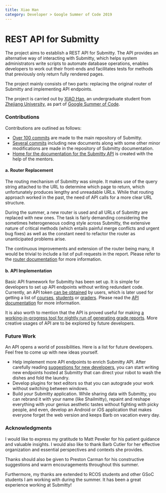 ```yaml
---
title: Xiao Han
category: Developer > Google Summer of Code 2019
---
```


# REST API for Submitty

The project aims to establish a REST API for Submitty. The API provides an alternative way of interacting with Submitty, which helps system administrators write scripts to automate database operations, enables developers to work out their front-ends and facilitates tests for methods that previously only return fully rendered pages.

The project mainly consists of two parts: replacing the original router of Submitty and implementing API endpoints.

The project is carried out by [XIAO Han](https://github.com/zjxiaohan), an undergraduate student from [Zhejiang University](http://www.zju.edu.cn/english/), as part of [Google Summer of Code](https://summerofcode.withgoogle.com/).

### Contributions

Contributions are outlined as follows:

- [Over 100 commits](https://github.com/Submitty/Submitty/commits?author=zjxiaohan) are made to the main repository of Submitty.
- [Several commits](https://github.com/Submitty/submitty.github.io/commits?author=zjxiaohan) including new documents along with some other minor modifications are made in the repository of Submitty documentation. 
- [Home for the documentation for the Submitty API](https://github.com/Submitty/api.submitty.org) is created with the help of the mentors.

#### a. Router Replacement

The routing mechanism of Submitty was simple. It makes use of the query string attached to the URL to determine which page to return, which unfortunately produces lengthy and unreadable URLs. While that routing approach worked in the past, the need of API calls for a more clear URL structure.

During the summer, a new router is used and all URLs of Submitty are replaced with new ones. The task is fairly demanding considering the sometimes heterogeneous coding style across Submitty, the extensive nature of critical methods (which entails painful merge conflicts and urgent bug fixes) as well as the constant need to refactor the router as unanticipated problems arise.

The continuous improvements and extension of the router being many, it would be trivial to include a list of pull requests in the report. Please refer to the [router documentation](/developer/router) for more information.

#### b. API Implementation

Basic API framework for Submitty has been set up. It is simple for developers to set up API endpoints without writing redundant code. Currently, an API token [can be obtained](https://api.submitty.org/#get-token) by users, which is later used for getting a list of [courses](https://api.submitty.org/#get-courses), [students](https://api.submitty.org/#get-users) or [graders](https://api.submitty.org/#get-graders). Please read the [API documentation](https://api.submitty.org/) for more information.

It is also worth to mention that the API is proved useful for making [a working-in-progress tool for nightly run of generating grade reports](https://github.com/Submitty/Submitty/issues/3711). More creative usages of API are to be explored by future developers.

### Future Work

An API opens a world of possibilities. Here is a list for future developers. Feel free to come up with new ideas yourself. 

- Help implement more API endpoints to enrich Submitty API. After carefully reading [suggestions for new developers](/developer#suggestions-for-new-developers), you can start writing new endpoints hosted at Submitty that can direct your robot to wash the dishes and fold the laundry.
- Develop plugins for text editors so that you can autograde your work without switching between windows.
- Build *your* Submitty application. While sharing data with Submitty, you can rebrand it with your name (like Shailmitty), repaint and reshape everything with your genius aesthetic tastes without fighting with picky people, and even, develop an Android or iOS application that makes everyone forget the web version and keeps Barb on vacation every day.

### Acknowledgments

I would like to express my gratitude to Matt Peveler for his patient guidance and valuable insights. I would also like to thank Barb Cutler for her effective organization and essential perspectives and contexts she provides.

Thanks should also be given to Preston Carman for his constructive suggestions and warm encouragements throughout this summer.

Furthermore, my thanks are extended to RCOS students and other GSoC students I am working with during the summer. It has been a great experience working at Submitty!
